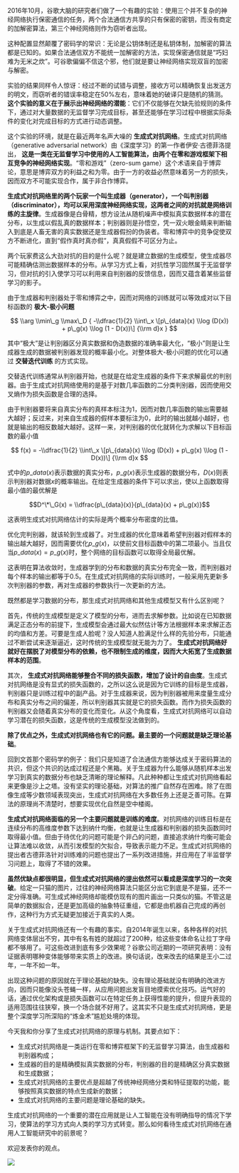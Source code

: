 2016年10月，谷歌大脑的研究者们做了一个有趣的实验：使用三个并不复杂的神经网络执行保密通信的任务，两个合法通信方共享的只有保密的密钥，而没有商定的加解密算法，第三个神经网络则作为窃听者出现。

这种配置显然颠覆了密码学的常识：无论是公钥体制还是私钥体制，加解密的算法都是已知的。如果合法通信双方不能统一加解密的方法，实现保密通信就是“巧妇难为无米之炊”。可谷歌偏偏不信这个邪，他们就是要让神经网络实现双盲的加密与解密。

实验的结果同样令人惊讶：经过不断的试错与调整，接收方可以精确恢复出发送方的明文，而窃听者的错误率稳定在50%左右，意味着她的破译只是随机的猜测。 **这个实验的意义在于展示出神经网络的潜能**：它们不仅能够在欠缺先验规则的条件下，通过对大量数据的无监督学习完成目标，甚至还能够在学习过程中根据实际条件的变化对完成目标的方式进行动态调整。

这个实验的环境，就是在最近两年名声大噪的 **生成式对抗网络**。生成式对抗网络（generative adversarial network）由《深度学习》的第一作者伊安·古德菲洛提出， **这是一类在无监督学习中使用的人工智能算法，由两个在零和游戏框架下相互竞争的神经网络实现**。“零和游戏”（zero-sum game）这个术语来自于博弈论，意思是博弈双方的利益之和为零。由于一方的收益必然意味着另一方的损失，因而双方不可能实现合作，属于非合作博弈。

**生成式对抗网络里的两个玩家一个叫生成器（generator），一个叫判别器（discriminator），均可以采用深度神经网络实现，这两者之间的对抗就是网络训练的主旋律**。生成器像是白骨精，想方设法从随机噪声中模拟真实数据样本的潜在分布，以生成以假乱真的数据样本；判别器则是孙悟空，凭一双火眼金睛来判断输入到底是人畜无害的真实数据还是生成器假扮的伪装者。零和博弈中的竞争促使双方不断进化，直到“假作真时真亦假”，真真假假不可区分为止。

两个玩家费这么大劲对抗的目的是什么呢？就是建立数据的生成模型，使生成器尽可能精确估测出数据样本的分布。从学习方式上看，对抗性学习固然属于无监督学习，但对抗的引入使学习可以利用来自判别器的反馈信息，因而又蕴含着某些监督学习的影子。

由于生成器和判别器处于零和博弈之中，因而对网络的训练就可以等效成对以下目标函数的 **极大-极小问题**

$$ \\arg \\min\_g \\max\_D { -\\dfrac{1}{2} \\int\_x \[p\_{data}(x) \\log (D(x)) + p\_g(x) \\log (1 - D(x))\] {\\rm d}x } $$

其中“极大”是让判别器区分真实数据和伪造数据的准确率最大化，“极小”则是让生成器生成的数据被判别器发现的概率最小化。对整体极大-极小问题的优化可以通过 **交替迭代训练** 的方式实现。

交替迭代训练通常从判别器开始，也就是在给定生成器的条件下来求解最优的判别器。由于生成式对抗网络使用的是基于对数几率函数的二分类判别器，因而使用交叉熵作为损失函数是合理的选择。

由于判别器要将来自真实分布的真样本标注为1，因而对数几率函数的输出需要越大越好；反过来，对来自生成器的假样本要标注为0，此时的输出就越小越好，也就是输出的相反数越大越好。这样一来，对判别器的优化就转化为求解以下目标函数的最小值

$$ f(x) = -\\dfrac{1}{2} \\int\_x \[p\_{data}(x) \\log (D(x)) + p\_g(x) \\log (1 - D(x))\] {\\rm d}x $$

式中的$p\_{data}(x)$表示数据的真实分布，$p\_g(x)$表示生成器的数据分布，$D(x)$则表示判别器对数据$x$的概率输出。在给定生成器的条件下可以求出，使以上函数取得最小值的最优解是

$$D^\*\_G(x) = \\dfrac{p\_{data}(x)}{p\_{data}(x) + p\_g(x)}$$

这表明生成式对抗网络估计的实际是两个概率分布密度的比值。

优化完判别器，就该轮到生成器了。对生成器的优化意味着希望判别器对假样本的输出越大越好，因而需要优化$p\_g(x)$，以使前文目标函数中的第二项最小。当且仅当$p\_{data}(x) = p\_g(x)$时，整个网络的目标函数可以取得全局最优解。

这表明在算法收敛时，生成器学到的分布和数据的真实分布完全一致，而判别器对每个样本的输出都等于0.5。在生成式对抗网络的实际训练时，一般采用先更新多次判别器的参数，再对生成器的参数执行一次更新的方法。

既然都是学习数据的分布，那生成式对抗网络和其他生成模型又有什么区别呢？

首先，传统的生成模型是定义了模型的分布，进而去求解参数。比如说在已知数据满足正态分布的前提下，生成模型会通过最大似然估计等方法根据样本来求解正态的均值和方差。可要是生成人脸呢？没人知道人脸满足什么样的先验分布，只能通过不断尝试来逐渐逼近，这时传统的生成模型就无能为力了。 **生成式对抗网络好就好在摆脱了对模型分布的依赖，也不限制生成的维度，因而大大拓宽了生成数据样本的范围**。

其次， **生成式对抗网络能够整合不同的损失函数，增加了设计的自由度**。生成式对抗网络是没有显式的损失函数的，之所以这么说是因为它训练的目标是生成器，判别器只是训练过程中的副产品。对于生成器来说，因为判别器被用来度量生成分布和真实分布之间的偏差，所以判别器其实就是它的损失函数。而作为损失函数的判别器又会随着真实分布的变化而变化。从这个角度看，生成式对抗网络可以自动学习潜在的损失函数，这是传统的生成模型没法做到的。

**除了优点之外，生成式对抗网络也有它的问题。最主要的一个问题就是缺乏理论基础**。

回到文首那个密码学的例子：我们只是知道了合法通信方能够达成关于密码算法的共识，但这个共识的达成过程还是个黑箱。关于生成器为什么能够从随机样本出发学习到真实的数据分布也缺乏清晰的理论解释。凡此种种都让生成式对抗网络看起来更像是沙上之塔。没有坚实的理论基础，对算法的推广自然存在困难。除了在图像生成等少数领域表现突出，生成式对抗网络在大多数任务上还是乏善可陈。在算法的原理尚不清楚时，想要实现优化自然是空中楼阁。

**生成式对抗网络面临的另一个主要问题就是训练的难度**。对抗网络的训练目标是在连续分布的高维度参数下达到纳什均衡，也就是让生成器和判别器的损失函数同时取得最小值。但由于待优化的问题可能是个非凸的问题，直接追求纳什均衡可能会让算法难以收敛，从而引发模型的欠拟合，导致表示能力不足。生成式对抗网络的提出者古德菲洛针对训练难的问题也提出了一系列改进措施，并应用在了半监督学习问题上，取得了不错的效果。

**虽然优缺点都很明显，但生成式对抗网络的提出依然可以看成是深度学习的一次突破**。给定一只猫的图片，过往的神经网络算法只能区分出它到底是不是猫，还不一定分得准确。可生成式神经网络却能模仿现有的图片画出一只类似的猫。不管这是简单的数据拟合，还是更加高级的抽象特征重组，它都是由机器自己完成的再创作，这种行为方式无疑更加接近于真实的人类。

关于生成式对抗网络还有一个有趣的事实。自2014年诞生以来，各种各样的对抗网络变体层出不穷，其中有名有姓的就超过了200种，给这些变体命名让拉丁字母都不够用了。可这些改进到底有多少效果呢？谷歌公司近期的一项研究表明：没有证据表明哪种变体能够带来实质上的改进。换句话说，改来改去的结果是王小二过年，一年不如一年。

出现这种问题的原因就在于理论基础的缺失。没有理论基础就没有明确的改进方向，因而只能像没头苍蝇一样，从应用问题出发盲目地摸索优化技巧。运气好的话，通过优化架构或是损失函数可以在特定任务上获得性能的提升，但提升表现的适用范围往往狭窄，换一个场合就不好用了。这其实不只是生成式对抗网络，更是整个深度学习所深陷的“炼金术”尴尬处境的体现。

今天我和你分享了生成式对抗网络的原理与机制。其要点如下：

- 生成式对抗网络是一类运行在零和博弈框架下的无监督学习算法，由生成器和判别器构成；
- 生成器的目的是精确模拟真实数据的分布，判别器的目的是精确区分真实数据和生成数据；
- 生成式对抗网络的主要优点是超越了传统神经网络分类和特征提取的功能，能够按照真实数据的特点生成新的数据；
- 生成式对抗网络的主要问题是理论基础的缺失。

生成式对抗网络的一个重要的潜在应用就是让人工智能在没有明确指导的情况下学习，使算法的学习方式向人类的学习方式转变。那么如何看待生成式对抗网络在通用人工智能研究中的前景呢？

欢迎发表你的观点。

![](https://static001.geekbang.org/resource/image/3f/7f/3f505cb5fd0b5f18eece1522718a707f.jpg?wh=1110*1152)